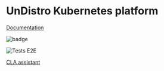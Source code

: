 # UnDistro Kubernetes platform

[Documentation](https://undistro.io/docs)

![badge](https://github.com/getupio-undistro/undistro/actions/workflows/build.yml/badge.svg?branch=main)

![Tests E2E](https://github.com/getupio-undistro/undistro/actions/workflows/e2e.yml/badge.svg?branch=main)

[CLA assistant](https://cla-assistant.io/getupio-undistro/undistro)
